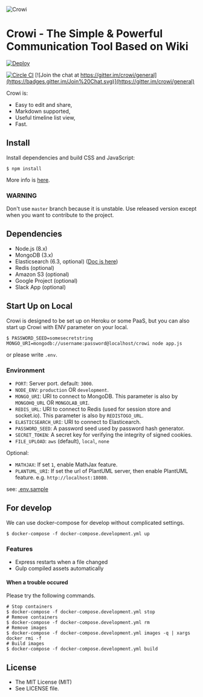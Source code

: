 ![Crowi](http://res.cloudinary.com/hrscywv4p/image/upload/c_limit,f_auto,h_900,q_80,w_1200/v1/199673/https_www_filepicker_io_api_file_VpYEP32ZQyCZ85u6XCXo_zskpra.png)

Crowi - The Simple & Powerful Communication Tool Based on Wiki
================================================================


[![Deploy](https://www.herokucdn.com/deploy/button.png)](https://heroku.com/deploy?template=https://github.com/crowi/crowi/tree/v1.6.4)

[![Circle CI](https://circleci.com/gh/crowi/crowi.svg?style=svg)](https://circleci.com/gh/crowi/crowi)
[![Join the chat at https://gitter.im/crowi/general](https://badges.gitter.im/Join%20Chat.svg)](https://gitter.im/crowi/general)


Crowi is:

* Easy to edit and share,
* Markdown supported,
* Useful timeline list view,
* Fast.


Install
---------

Install dependencies and build CSS and JavaScript:

    $ npm install

More info is [here](https://github.com/crowi/crowi/wiki/Install-and-Configuration).

### WARNING

Don't use `master` branch because it is unstable. Use released version except when you want to contribute to the project.


Dependencies
-------------

* Node.js (8.x)
* MongoDB (3.x)
* Elasticsearch (6.3, optional) ([Doc is here](https://github.com/crowi/crowi/wiki/Configure-Search-Functions))
* Redis (optional)
* Amazon S3 (optional)
* Google Project (optional)
* Slack App (optional)


Start Up on Local
-------------------

Crowi is designed to be set up on Heroku or some PaaS, but you can also start up Crowi with ENV parameter on your local.

```
$ PASSWORD_SEED=somesecretstring MONGO_URI=mongodb://username:password@localhost/crowi node app.js
```
or please write `.env`.

### Environment


* `PORT`: Server port. default: `3000`.
* `NODE_ENV`: `production` OR `development`.
* `MONGO_URI`: URI to connect to MongoDB. This parameter is also by `MONGOHQ_URL` OR `MONGOLAB_URI`.
* `REDIS_URL`: URI to connect to Redis (used for session store and socket.io). This parameter is also by `REDISTOGO_URL`.
* `ELASTICSEARCH_URI`: URI to connect to Elasticearch.
* `PASSWORD_SEED`: A password seed used by password hash generator.
* `SECRET_TOKEN`: A secret key for verifying the integrity of signed cookies.
* `FILE_UPLOAD`: `aws` (default), `local`, `none`

Optional:

* `MATHJAX`: If set `1`, enable MathJax feature.
* `PLANTUML_URI`: If set the url of PlantUML server, then enable PlantUML feature. e.g. `http://localhost:18080`.

see: [.env.sample](./.env.sample)

For develop
-------------

We can use docker-compose for develop without complicated settings.

```
$ docker-compose -f docker-compose.development.yml up
```

### Features

- Express restarts when a file changed
- Gulp compiled assets automatically

#### When a trouble occured

Please try the following commands.

```
# Stop containers
$ docker-compose -f docker-compose.development.yml stop
# Remove containers
$ docker-compose -f docker-compose.development.yml rm
# Remove images
$ docker-compose -f docker-compose.development.yml images -q | xargs docker rmi -f
# Build images
$ docker-compose -f docker-compose.development.yml build
```

License
---------

* The MIT License (MIT)
* See LICENSE file.
